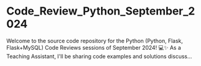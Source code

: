 # Code_Review_Python_September_2024
Welcome to the source code repository for the Python (Python, Flask, Flask+MySQL) Code Reviews sessions of September 2024! 💻✨ 
As a Teaching Assistant, I'll be sharing code examples and solutions discuss…
